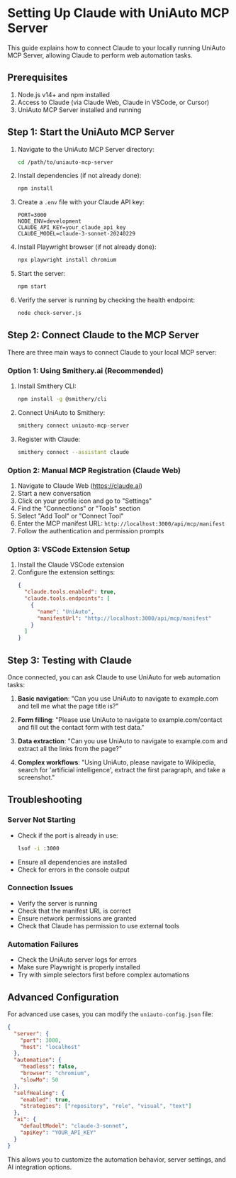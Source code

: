 # Setting Up Claude with UniAuto MCP Server

This guide explains how to connect Claude to your locally running UniAuto MCP Server, allowing Claude to perform web automation tasks.

## Prerequisites

1. Node.js v14+ and npm installed
2. Access to Claude (via Claude Web, Claude in VSCode, or Cursor)
3. UniAuto MCP Server installed and running

## Step 1: Start the UniAuto MCP Server

1. Navigate to the UniAuto MCP Server directory:
   ```bash
   cd /path/to/uniauto-mcp-server
   ```

2. Install dependencies (if not already done):
   ```bash
   npm install
   ```

3. Create a `.env` file with your Claude API key:
   ```
   PORT=3000
   NODE_ENV=development
   CLAUDE_API_KEY=your_claude_api_key
   CLAUDE_MODEL=claude-3-sonnet-20240229
   ```

4. Install Playwright browser (if not already done):
   ```bash
   npx playwright install chromium
   ```

5. Start the server:
   ```bash
   npm start
   ```

6. Verify the server is running by checking the health endpoint:
   ```bash
   node check-server.js
   ```

## Step 2: Connect Claude to the MCP Server

There are three main ways to connect Claude to your local MCP server:

### Option 1: Using Smithery.ai (Recommended)

1. Install Smithery CLI:
   ```bash
   npm install -g @smithery/cli
   ```

2. Connect UniAuto to Smithery:
   ```bash
   smithery connect uniauto-mcp-server
   ```

3. Register with Claude:
   ```bash
   smithery connect --assistant claude
   ```

### Option 2: Manual MCP Registration (Claude Web)

1. Navigate to Claude Web (https://claude.ai)
2. Start a new conversation
3. Click on your profile icon and go to "Settings"
4. Find the "Connections" or "Tools" section
5. Select "Add Tool" or "Connect Tool"
6. Enter the MCP manifest URL: `http://localhost:3000/api/mcp/manifest`
7. Follow the authentication and permission prompts

### Option 3: VSCode Extension Setup

1. Install the Claude VSCode extension
2. Configure the extension settings:
   ```json
   {
     "claude.tools.enabled": true,
     "claude.tools.endpoints": [
       {
         "name": "UniAuto",
         "manifestUrl": "http://localhost:3000/api/mcp/manifest"
       }
     ]
   }
   ```

## Step 3: Testing with Claude

Once connected, you can ask Claude to use UniAuto for web automation tasks:

1. **Basic navigation**:
   "Can you use UniAuto to navigate to example.com and tell me what the page title is?"

2. **Form filling**:
   "Please use UniAuto to navigate to example.com/contact and fill out the contact form with test data."

3. **Data extraction**:
   "Can you use UniAuto to navigate to example.com and extract all the links from the page?"

4. **Complex workflows**:
   "Using UniAuto, please navigate to Wikipedia, search for 'artificial intelligence', extract the first paragraph, and take a screenshot."

## Troubleshooting

### Server Not Starting

- Check if the port is already in use:
  ```bash
  lsof -i :3000
  ```
- Ensure all dependencies are installed
- Check for errors in the console output

### Connection Issues

- Verify the server is running
- Check that the manifest URL is correct
- Ensure network permissions are granted
- Check that Claude has permission to use external tools

### Automation Failures

- Check the UniAuto server logs for errors
- Make sure Playwright is properly installed
- Try with simple selectors first before complex automations

## Advanced Configuration

For advanced use cases, you can modify the `uniauto-config.json` file:

```json
{
  "server": {
    "port": 3000,
    "host": "localhost"
  },
  "automation": {
    "headless": false,
    "browser": "chromium",
    "slowMo": 50
  },
  "selfHealing": {
    "enabled": true,
    "strategies": ["repository", "role", "visual", "text"]
  },
  "ai": {
    "defaultModel": "claude-3-sonnet",
    "apiKey": "YOUR_API_KEY"
  }
}
```

This allows you to customize the automation behavior, server settings, and AI integration options.